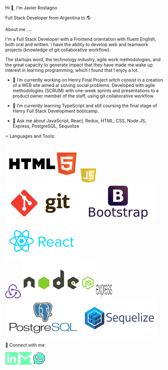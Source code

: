 Hi 👋, I'm Javier Rostagno

Full Stack Developer from Argentina to 🌎

About me ....

I'm a Full Stack Developer with a Frontend orientation with fluent English, both oral and written. I have the ability to develop web and teamwork projects (knowledge of git collaborative workflow).

The startups word, the technology industry, agile work methodologies, and the great capacity to generate impact that they have made me wake up interest in learning programming, which I found that I enjoy a lot.

- 🔭 I’m currently working on Henry Final Project witch consist in a creation of a WEB site aimed at solving social problems. Developed with agile methodologies (SCRUM) with one-week sprints and presentations to a product owner member of the staff, using git collaborative workflow.

- 🌱 I’m currently learning TypeScript and still coursing the final stage of Henry Full Stack Development bootcamp.

- 💬 Ask me about JavaScript, React, Redux, HTML, CSS, Node JS, Express, PostgreSQL, Sequelize

⭐ Languages and Tools:

<img src="./assets/html5.svg"><img src="./assets/javascript.svg" width="10%" height="45px"><img src="./assets/git.svg"><img src="./assets/boostrap.svg">
<img src="./assets/react.svg"><br><img src="./assets/redux.svg" width="10%" height="45px"><img src="./assets/node.svg"><img src="./assets/expressjs.svg" width="10%" height="45px"><img src="./assets/postgresql.svg"> <img src="./assets/sequelize.svg">

📎 Connect with me:

<a href="https://www.linkedin.com/in/javier-rostagno"><img src="./assets/linkedin-icon.png"  width="auto" height="40px" ></a>
<a href="mailto:javier.rostagno@gmail.com"><img src="./assets/gmail-icon green.png"  width="auto" height="40px" ></a>
<a href="tel:01132615516"><img src="./assets/whats.png" width="auto" height="40px" >
